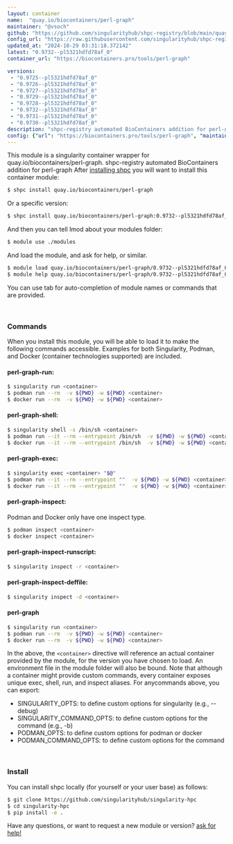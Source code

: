 ```yaml
---
layout: container
name:  "quay.io/biocontainers/perl-graph"
maintainer: "@vsoch"
github: "https://github.com/singularityhub/shpc-registry/blob/main/quay.io/biocontainers/perl-graph/container.yaml"
config_url: "https://raw.githubusercontent.com/singularityhub/shpc-registry/main/quay.io/biocontainers/perl-graph/container.yaml"
updated_at: "2024-10-29 03:31:18.372142"
latest: "0.9732--pl5321hdfd78af_0"
container_url: "https://biocontainers.pro/tools/perl-graph"

versions:
 - "0.9725--pl5321hdfd78af_0"
 - "0.9726--pl5321hdfd78af_0"
 - "0.9727--pl5321hdfd78af_0"
 - "0.9729--pl5321hdfd78af_0"
 - "0.9728--pl5321hdfd78af_0"
 - "0.9732--pl5321hdfd78af_0"
 - "0.9731--pl5321hdfd78af_0"
 - "0.9730--pl5321hdfd78af_0"
description: "shpc-registry automated BioContainers addition for perl-graph"
config: {"url": "https://biocontainers.pro/tools/perl-graph", "maintainer": "@vsoch", "description": "shpc-registry automated BioContainers addition for perl-graph", "latest": {"0.9732--pl5321hdfd78af_0": "sha256:52342e41caa28afa5680a97a200056826b22f59848376f64734a5214947b9b35"}, "tags": {"0.9725--pl5321hdfd78af_0": "sha256:12bddd0a13f2c6e9603806d960f22e045cd82f267cf904561e33554322c9ed0e", "0.9726--pl5321hdfd78af_0": "sha256:067044194856d198119c049b6f434a9540e50443099163483d7311a6b782afd1", "0.9727--pl5321hdfd78af_0": "sha256:da57abb20bd065bb2fa7bf72dbe9d389db238920a83e9af3ed288eb39ec6ae4a", "0.9729--pl5321hdfd78af_0": "sha256:5b0c5fbbe5d61c562948c45d927fc852edd3cd5523ff45d4fae464be98c0904c", "0.9728--pl5321hdfd78af_0": "sha256:3f6158a8a412c662cfe4ab63772e9bb8d8ec95785aa3c55980ab0e3d5c6e2998", "0.9732--pl5321hdfd78af_0": "sha256:52342e41caa28afa5680a97a200056826b22f59848376f64734a5214947b9b35", "0.9731--pl5321hdfd78af_0": "sha256:171d2f634879f2d24d2e98a93d9ac495e8a05f7d0f14a00776e2880d74a5f96e", "0.9730--pl5321hdfd78af_0": "sha256:308357e4da22c07dbc962524b849a258420ccf49a80c8bc824af162f0ebdf17b"}, "docker": "quay.io/biocontainers/perl-graph"}
---
```


This module is a singularity container wrapper for quay.io/biocontainers/perl-graph.
shpc-registry automated BioContainers addition for perl-graph
After [installing shpc](#install) you will want to install this container module:


```bash
$ shpc install quay.io/biocontainers/perl-graph
```

Or a specific version:

```bash
$ shpc install quay.io/biocontainers/perl-graph:0.9732--pl5321hdfd78af_0
```

And then you can tell lmod about your modules folder:

```bash
$ module use ./modules
```

And load the module, and ask for help, or similar.

```bash
$ module load quay.io/biocontainers/perl-graph/0.9732--pl5321hdfd78af_0
$ module help quay.io/biocontainers/perl-graph/0.9732--pl5321hdfd78af_0
```

You can use tab for auto-completion of module names or commands that are provided.

<br>

### Commands

When you install this module, you will be able to load it to make the following commands accessible.
Examples for both Singularity, Podman, and Docker (container technologies supported) are included.

#### perl-graph-run:

```bash
$ singularity run <container>
$ podman run --rm  -v ${PWD} -w ${PWD} <container>
$ docker run --rm  -v ${PWD} -w ${PWD} <container>
```

#### perl-graph-shell:

```bash
$ singularity shell -s /bin/sh <container>
$ podman run --it --rm --entrypoint /bin/sh  -v ${PWD} -w ${PWD} <container>
$ docker run --it --rm --entrypoint /bin/sh  -v ${PWD} -w ${PWD} <container>
```

#### perl-graph-exec:

```bash
$ singularity exec <container> "$@"
$ podman run --it --rm --entrypoint ""  -v ${PWD} -w ${PWD} <container> "$@"
$ docker run --it --rm --entrypoint ""  -v ${PWD} -w ${PWD} <container> "$@"
```

#### perl-graph-inspect:

Podman and Docker only have one inspect type.

```bash
$ podman inspect <container>
$ docker inspect <container>
```

#### perl-graph-inspect-runscript:

```bash
$ singularity inspect -r <container>
```

#### perl-graph-inspect-deffile:

```bash
$ singularity inspect -d <container>
```



#### perl-graph

```bash
$ singularity run <container>
$ podman run --rm  -v ${PWD} -w ${PWD} <container>
$ docker run --rm  -v ${PWD} -w ${PWD} <container>
```


In the above, the `<container>` directive will reference an actual container provided
by the module, for the version you have chosen to load. An environment file in the
module folder will also be bound. Note that although a container
might provide custom commands, every container exposes unique exec, shell, run, and
inspect aliases. For anycommands above, you can export:

 - SINGULARITY_OPTS: to define custom options for singularity (e.g., --debug)
 - SINGULARITY_COMMAND_OPTS: to define custom options for the command (e.g., -b)
 - PODMAN_OPTS: to define custom options for podman or docker
 - PODMAN_COMMAND_OPTS: to define custom options for the command

<br>

### Install

You can install shpc locally (for yourself or your user base) as follows:

```bash
$ git clone https://github.com/singularityhub/singularity-hpc
$ cd singularity-hpc
$ pip install -e .
```

Have any questions, or want to request a new module or version? [ask for help!](https://github.com/singularityhub/singularity-hpc/issues)